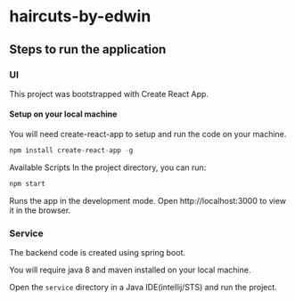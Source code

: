 # haircuts-by-edwin

## Steps to run the application

### UI
This project was bootstrapped with Create React App.

#### Setup on your local machine
You will need create-react-app to setup and run the code on your machine.

```javascript
npm install create-react-app -g
```
Available Scripts
In the project directory, you can run:

```javascript
npm start
```
Runs the app in the development mode.
Open http://localhost:3000 to view it in the browser.

### Service
The backend code is created using spring boot. 

You will require java 8 and maven installed on your local machine. 

Open the ```service``` directory in a Java IDE(intellij/STS) and run the project. 
